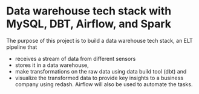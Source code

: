 # Data warehouse tech stack with MySQL, DBT, Airflow, and Spark
The purpose of this project is to build a data warehouse tech stack, an ELT pipeline that 
* receives a stream of data from different sensors 
* stores it in a data warehouse,
* make transformations on the raw data using data build tool (dbt) and 
* visualize the transformed data to provide key insights to a business company using redash. Airflow will also be   used to automate the tasks.
